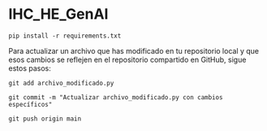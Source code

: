# IHC_HE_GenAI
```
pip install -r requirements.txt
```

Para actualizar un archivo que has modificado en tu repositorio local y que esos cambios se reflejen en el repositorio compartido en GitHub, sigue estos pasos:

```
git add archivo_modificado.py

git commit -m "Actualizar archivo_modificado.py con cambios específicos"

git push origin main
```

